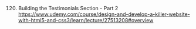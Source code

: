 120. Building the Testimonials Section - Part 2
https://www.udemy.com/course/design-and-develop-a-killer-website-with-html5-and-css3/learn/lecture/27513208#overview





